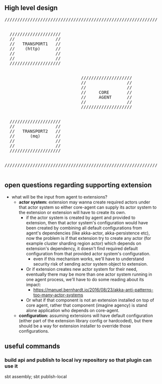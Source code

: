 ## High level design

<pre>
///////////////////////////////////////////////////////////////////////////////////


  ////////////////////                                      ////////////////////
  //                //                                      //                //
  //   TRANSPORT1   //                                      //   Core-Agent   //
  //    (http)      //                                      //      MSG       //
  //                //                                      //    HANDLER     //
  //                //                                      //                //
  ////////////////////                                      ////////////////////


                              ////////////////////          ////////////////////
                              //                //          //                //
                              //                //          //   Extension1   //
                              //     CORE       //          //     MSG        //
                              //     AGENT      //          //    HANDLER     //
                              //                //          //                //
                              ////////////////////          ////////////////////


  ////////////////////                                      ////////////////////
  //                //                                      //                //
  //   TRANSPORT2   //                                      //   Extension2   //
  //      (mq)      //                                      //      MSG       //
  //                //                                      //    HANDLER     //
  //                //                                      //                //
  ////////////////////                                      ////////////////////


///////////////////////////////////////////////////////////////////////////////////

</pre>


## open questions regarding supporting extension
  * what will be the input from agent to extensions?
    * **actor system:** extension may wanna create required actors under that actor system so either core-agent 
      can supply its actor system to the extension or extension will have to create its own.
      * if the actor system is created by agent and provided to extension, then that actor system's configuration 
      would have been created by combining all default configurations from agent's dependencies 
      (like akka-actor, akka-persistence etc), now the problem is if that extension try to create any actor 
      (for example cluster sharding region actor) which depends on extension's dependency, it doesn't find required 
      default configuration from that provided actor system's configuration.
        * even if this mechanism works, we'll have to understand security risk of sending actor system object to extension.
      * Or if extension creates new actor system for their need, eventually there may be more than one actor system running 
      in one agent process, we'll have to do some reading about its impact:
        * https://manuel.bernhardt.io/2016/08/23/akka-anti-patterns-too-many-actor-systems
      * Or what if that component is not an extension installed on top of core agent, rather that component (imagine agency) 
      is stand alone application who depends on core-agent.  
    * **configuration:** assuming extensions will have default configuration (either part of the extension 
      library config or hardcoded), but there should be a way for extension installer to override those configurations.
      
      
## useful commands   
### build api and publish to local ivy repository so that plugin can use it
sbt assembly; sbt publish-local
  
